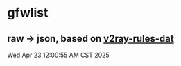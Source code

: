 # gfwlist
## raw -> json, based on [v2ray-rules-dat](https://github.com/Loyalsoldier/v2ray-rules-dat)
Wed Apr 23 12:00:55 AM CST 2025

